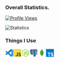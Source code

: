 

### Overall Statistics.

<a href="https://github.com/itsland0n">
  <p align="left">
    <img src="https://komarev.com/ghpvc/?username=itsland0n&color=ff69b4" alt="Profile Views">
  </p>
</a>


![Statistics](https://github-readme-stats.vercel.app/api?username=itsland0n&show_icons=true)  

### Things I Use
<img align="left" alt="Visual Studio Code" width="26px" src="https://raw.githubusercontent.com/devicons/devicon/master/icons/vscode/vscode-original.svg" />

<img align="left" alt="JavaScript" width="26px" src="https://raw.githubusercontent.com/devicons/devicon/master/icons/javascript/javascript-original.svg" />

<img align="left" alt="Node.JS" width="26px" src="https://raw.githubusercontent.com/devicons/devicon/master/icons/nodejs/nodejs-original.svg" />

<img align="left" alt="PostgreSQL" width="26px" src="https://raw.githubusercontent.com/devicons/devicon/master/icons/postgresql/postgresql-original.svg" />

<img align="left" alt="MongoDB" width="26px" src="https://raw.githubusercontent.com/devicons/devicon/master/icons/mongodb/mongodb-original.svg" />

<img align="left" alt="Typescript" width="26px" src="https://raw.githubusercontent.com/devicons/devicon/master/icons/typescript/typescript-original.svg">

